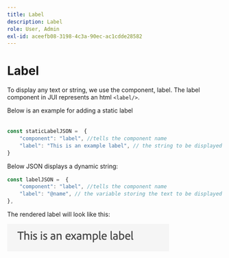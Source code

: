 ```yaml
---
title: Label
description: Label
role: User, Admin
exl-id: aceefb08-3198-4c3a-90ec-ac1cdde28582
---
```

# Label

To display any text or string, we use the component, label.
The label component in JUI represents an html `<label/>`.

Below is an example for adding a static label

```js title="staticLabel.js"

const staticLabelJSON =  {
    "component": "label", //tells the component name
    "label": "This is an example label", // the string to be displayed
}

```

Below JSON displays a dynamic string:

```js title="dynamicLabel.js"
const labelJSON =  {
    "component": "label", //tells the component name
    "label": "@name", // the variable storing the text to be displayed
},

```

The rendered label will look like this:

![label](./imgs/label.png "Label")
